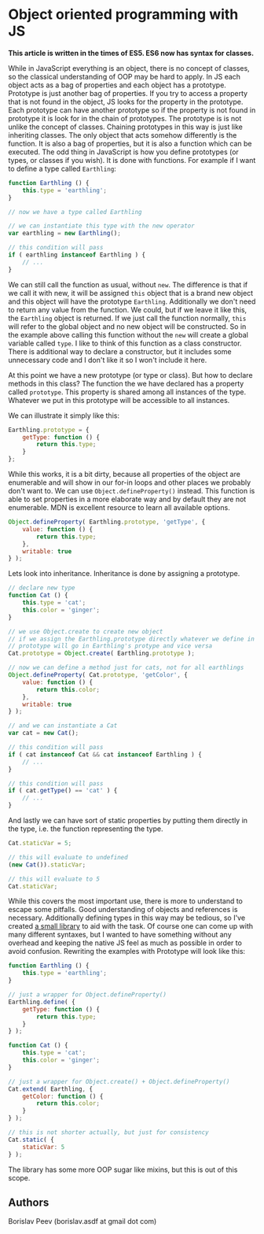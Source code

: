 Object oriented programming with JS
===================================

**This article is written in the times of ES5. ES6 now has syntax for classes.**

While in JavaScript everything is an object, there is no concept of classes, so
the classical understanding of OOP may be hard to apply. In JS each object acts
as a bag of properties and each object has a prototype. Prototype is just
another bag of properties. If you try to access a property that is not found in
the object, JS looks for the property in the prototype. Each prototype can have
another prototype so if the property is not found in prototype it is look for in
the chain of prototypes. The prototype is is not unlike the concept of classes.
Chaining prototypes in this way is just like inheriting classes. The only object
that acts somehow differently is the function. It is also a bag of properties,
but it is also a function which can be executed. The odd thing in JavaScript is
how you define prototypes (or types, or classes if you wish). It is done with
functions. For example if I want to define a type called `Earthling`:

```js
function Earthling () {
	this.type = 'earthling';
}

// now we have a type called Earthling

// we can instantiate this type with the new operator
var earthling = new Earthling();

// this condition will pass
if ( earthling instanceof Earthling ) {
	// ...
}
```

We can still call the function as usual, without `new`. The difference is that
if we call it with new, it will be assigned `this` object that is a brand new
object and this object will have the prototype `Earthling`. Additionally we
don't need to return any value from the function. We could, but if we leave it
like this, the `Earthling` object is returned. If we just call the function
normally, `this` will refer to the global object and no new object will be
constructed. So in the example above calling this function without the `new`
will create a global variable called `type`. I like to think of this function
as a class constructor. There is additional way to declare a constructor, but
it includes some unnecessary code and I don't like it so I won't include it here.

At this point we have a new prototype (or type or class). But how to declare
methods in this class? The function the we have declared has a property called
`prototype`. This property is shared among all instances of the type. Whatever
we put in this prototype will be accessible to all instances.

We can illustrate it simply like this:

```js
Earthling.prototype = {
	getType: function () {
		return this.type;
	}
};
```

While this works, it is a bit dirty, because all properties of the object are
enumerable and will show in our for-in loops and other places we probably don't
want to. We can use `Object.defineProperty()` instead. This function is able to
set properties in a more elaborate way and by default they are not enumerable.
MDN is excellent resource to learn all available options.

```js
Object.defineProperty( Earthling.prototype, 'getType', {
	value: function () {
		return this.type;
	},
	writable: true
} );
```

Lets look into inheritance. Inheritance is done by assigning a prototype.

```js
// declare new type
function Cat () {
	this.type = 'cat';
	this.color = 'ginger';
}

// we use Object.create to create new object
// if we assign the Earthling.prototype directly whatever we define in Cat's
// prototype will go in Earthling's protype and vice versa
Cat.prototype = Object.create( Earthling.prototype );

// now we can define a method just for cats, not for all earthlings
Object.defineProperty( Cat.prototype, 'getColor', {
	value: function () {
		return this.color;
	},
	writable: true
} );

// and we can instantiate a Cat
var cat = new Cat();

// this condition will pass
if ( cat instanceof Cat && cat instanceof Earthling ) {
	// ...
}

// this condition will pass
if ( cat.getType() == 'cat' ) {
	// ...
}
```

And lastly we can have sort of static properties by putting them directly in the
type, i.e. the function representing the type.

```js
Cat.staticVar = 5;

// this will evaluate to undefined
(new Cat()).staticVar;

// this will evaluate to 5
Cat.staticVar;
```

While this covers the most important use, there is more to understand to escape
some pitfalls. Good understanding of objects and references is necessary.
Additionally defining types in this way may be tedious, so I've created
[a small library](https://github.com/Perennials/prototype-js) to aid with the task.
Of course one can come up with many different syntaxes, but I wanted to have
something without any overhead and keeping the native JS feel as much as
possible in order to avoid confusion. Rewriting the examples with Prototype will look like this:

```js
function Earthling () {
	this.type = 'earthling';
}

// just a wrapper for Object.defineProperty()
Earthling.define( {
	getType: function () {
		return this.type;
	}
} );

function Cat () {
	this.type = 'cat';
	this.color = 'ginger';
}

// just a wrapper for Object.create() + Object.defineProperty()
Cat.extend( Earthling, {
	getColor: function () {
		return this.color;
	}
} );

// this is not shorter actually, but just for consistency
Cat.static( {
	staticVar: 5
} );
```

The library has some more OOP sugar like mixins, but this is out of this scope.


Authors
-------
Borislav Peev (borislav.asdf at gmail dot com)